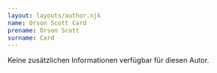 ```yaml
---
layout: layouts/author.njk
name: Orson Scott Card
prename: Orson Scott
surname: Card
---
```

Keine zusätzlichen Informationen verfügbar für diesen Autor.
